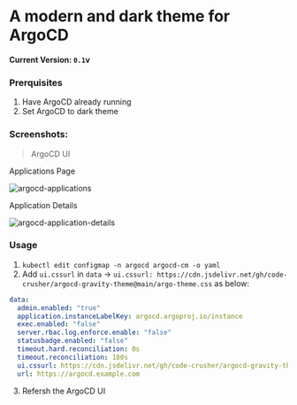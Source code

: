 # A modern and dark theme for ArgoCD

**Current Version: `0.1`v**

### Prerquisites
1. Have ArgoCD already running
2. Set ArgoCD to dark theme

### Screenshots:

> ArgoCD UI

Applications Page

![argocd-applications](https://res.cloudinary.com/dor5uewzz/image/upload/v1720776187/readme-assets/argocd-applications_oefuwn.png)

Application Details

![argocd-application-details](https://res.cloudinary.com/dor5uewzz/image/upload/v1720776187/readme-assets/argocd-app-details_v3dhuu.png)

### Usage

1. `kubectl edit configmap -n argocd argocd-cm -o yaml`
2. Add `ui.cssurl` in `data` -> `ui.cssurl: https://cdn.jsdelivr.net/gh/code-crusher/argocd-gravity-theme@main/argo-theme.css` as below:
```YAML
data:
  admin.enabled: "true"
  application.instanceLabelKey: argocd.argoproj.io/instance
  exec.enabled: "false"
  server.rbac.log.enforce.enable: "false"
  statusbadge.enabled: "false"
  timeout.hard.reconciliation: 0s
  timeout.reconciliation: 180s
  ui.cssurl: https://cdn.jsdelivr.net/gh/code-crusher/argocd-gravity-theme@main/argo-theme.css
  url: https://argocd.example.com
```
3. Refersh the ArgoCD UI
